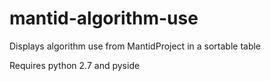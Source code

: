 # mantid-algorithm-use
Displays algorithm use from MantidProject in a sortable table

Requires python 2.7 and pyside
